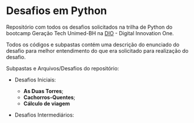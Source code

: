 # Desafios em Python
Repositório com todos os desafios solicitados na trilha de Python do bootcamp Geração Tech Unimed-BH na [DIO](https://web.dio.me/) - Digital Innovation One.

Todos os códigos e subpastas contém uma descrição do enunciado do desafio para melhor entendimento do que era solicitado para realização do desafio.

Subpastas e Arquivos/Desafios do repositório:
 - Desafios Iniciais:
    *  **As Duas Torres**;
    *  **Cachorros-Quentes**;
    *  **Cálculo de viagem**
 
 - Desafios Intermediários:
    
